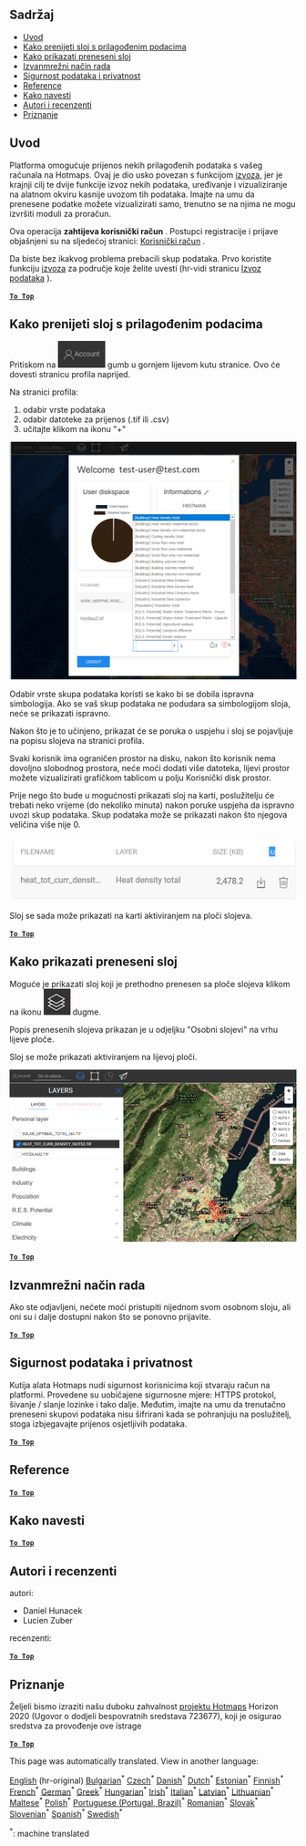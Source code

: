 <h2> Sadržaj </h2><ul><li> <a href="#Introduction">Uvod</a> </li><li> <a href="#How-to-upload-a-layer-with-custom-data">Kako prenijeti sloj s prilagođenim podacima</a> </li><li> <a href="#How-to-display-an-uploaded-layer">Kako prikazati preneseni sloj</a> </li><li> <a href="#Offline-mode">Izvanmrežni način rada</a> </li><li> <a href="#Data-security-and-privacy">Sigurnost podataka i privatnost</a> </li><li> <a href="#References">Reference</a> </li><li> <a href="#How-to-cite">Kako navesti</a> </li><li> <a href="#Authors-and-reviewers">Autori i recenzenti</a> </li><li> <a href="#Acknowledgement">Priznanje</a> </li></ul><h2> Uvod </h2><p> Platforma omogućuje prijenos nekih prilagođenih podataka s vašeg računala na Hotmaps. Ovaj je dio usko povezan s funkcijom <a href="Data-export-functionalities">izvoza,</a> jer je krajnji cilj te dvije funkcije izvoz nekih podataka, uređivanje i vizualiziranje na alatnom okviru kasnije uvozom tih podataka. Imajte na umu da prenesene podatke možete vizualizirati samo, trenutno se na njima ne mogu izvršiti moduli za proračun. </p><p> Ova operacija <strong>zahtijeva korisnički račun</strong> . Postupci registracije i prijave objašnjeni su na sljedećoj stranici: <a href="Introduction-to-user-interface#Connect">Korisnički račun</a> . </p><p> Da biste bez ikakvog problema prebacili skup podataka. Prvo koristite funkciju <a href="Data-export-functionalities">izvoza</a> za područje koje želite uvesti (hr-vidi stranicu <a href="Data-export-functionalities">Izvoz podataka</a> ). </p><p><ins> <code><strong><a href="#table-of-contents">To Top</a></strong></code> </ins> </p><h2> Kako prenijeti sloj s prilagođenim podacima </h2><p> Pritiskom na <img alt="gumb za račun" src="images/account-btn.png"/> gumb u gornjem lijevom kutu stranice. Ovo će dovesti stranicu profila naprijed. </p><p> Na stranici profila: </p><ol><li> odabir vrste podataka </li><li> odabir datoteke za prijenos (.tif ili .csv) </li><li> učitajte klikom na ikonu &quot;+&quot; </li></ol><p><img alt="učitavanje stranice profila" src="images/profile-upload.png"/></p><p> Odabir vrste skupa podataka koristi se kako bi se dobila ispravna simbologija. Ako se vaš skup podataka ne podudara sa simbologijom sloja, neće se prikazati ispravno. </p><p> Nakon što je to učinjeno, prikazat će se poruka o uspjehu i sloj se pojavljuje na popisu slojeva na stranici profila. </p><p> Svaki korisnik ima ograničen prostor na disku, nakon što korisnik nema dovoljno slobodnog prostora, neće moći dodati više datoteka, lijevi prostor možete vizualizirati grafičkom tablicom u polju Korisnički disk prostor. </p><p> Prije nego što bude u mogućnosti prikazati sloj na karti, poslužitelju će trebati neko vrijeme (do nekoliko minuta) nakon poruke uspjeha da ispravno uvozi skup podataka. Skup podataka može se prikazati nakon što njegova veličina više nije 0. </p><p><img alt="upload_complete" src="images/upload_complete.png"/></p><p> Sloj se sada može prikazati na karti aktiviranjem na ploči slojeva. </p><p><ins> <code><strong><a href="#table-of-contents">To Top</a></strong></code> </ins> </p><h2> Kako prikazati preneseni sloj </h2><p> Moguće je prikazati sloj koji je prethodno prenesen sa ploče slojeva klikom na ikonu <img alt="gumb slojeva" src="images/layers-btn.png"/> dugme. </p><p> Popis prenesenih slojeva prikazan je u odjeljku &quot;Osobni slojevi&quot; na vrhu lijeve ploče. </p><p> Sloj se može prikazati aktiviranjem na lijevoj ploči. </p><p><img alt="prijenosni sloj prikaza" src="images/upload-layers.png"/></p><p><ins> <code><strong><a href="#table-of-contents">To Top</a></strong></code> </ins> </p><h2> Izvanmrežni način rada </h2><p> Ako ste odjavljeni, nećete moći pristupiti nijednom svom osobnom sloju, ali oni su i dalje dostupni nakon što se ponovno prijavite. </p><p><ins> <code><strong><a href="#table-of-contents">To Top</a></strong></code> </ins> </p><h2> Sigurnost podataka i privatnost </h2><p> Kutija alata Hotmaps nudi sigurnost korisnicima koji stvaraju račun na platformi. Provedene su uobičajene sigurnosne mjere: HTTPS protokol, šivanje / slanje lozinke i tako dalje. Međutim, imajte na umu da trenutačno preneseni skupovi podataka nisu šifrirani kada se pohranjuju na poslužitelj, stoga izbjegavajte prijenos osjetljivih podataka. </p><p><ins> <code><strong><a href="#table-of-contents">To Top</a></strong></code> </ins> </p><h2> Reference </h2><p><ins> <code><strong><a href="#table-of-contents">To Top</a></strong></code> </ins> </p><h2> Kako navesti </h2><p><ins> <code><strong><a href="#table-of-contents">To Top</a></strong></code> </ins> </p><h2> Autori i recenzenti </h2><p> autori: </p><ul><li> Daniel Hunacek </li><li> Lucien Zuber </li></ul><p> recenzenti: </p><p><ins> <code><strong><a href="#table-of-contents">To Top</a></strong></code> </ins> </p><h2> Priznanje </h2><p> Željeli bismo izraziti našu duboku zahvalnost <a href="https://www.hotmaps-project.eu">projektu Hotmaps</a> Horizon 2020 (Ugovor o dodjeli bespovratnih sredstava 723677), koji je osigurao sredstva za provođenje ove istrage </p><p><ins> <code><strong><a href="#table-of-contents">To Top</a></strong></code> </ins> </p>

This page was automatically translated. View in another language:

[English](en-Data-upload-functionalities) (hr-original) [Bulgarian](bg-Data-upload-functionalities)<sup>\*</sup>  [Czech](cs-Data-upload-functionalities)<sup>\*</sup> [Danish](da-Data-upload-functionalities)<sup>\*</sup> [Dutch](nl-Data-upload-functionalities)<sup>\*</sup> [Estonian](et-Data-upload-functionalities)<sup>\*</sup> [Finnish](fi-Data-upload-functionalities)<sup>\*</sup> [French](fr-Data-upload-functionalities)<sup>\*</sup> [German](de-Data-upload-functionalities)<sup>\*</sup> [Greek](el-Data-upload-functionalities)<sup>\*</sup> [Hungarian](hu-Data-upload-functionalities)<sup>\*</sup> [Irish](ga-Data-upload-functionalities)<sup>\*</sup> [Italian](it-Data-upload-functionalities)<sup>\*</sup> [Latvian](lv-Data-upload-functionalities)<sup>\*</sup> [Lithuanian](lt-Data-upload-functionalities)<sup>\*</sup> [Maltese](mt-Data-upload-functionalities)<sup>\*</sup> [Polish](pl-Data-upload-functionalities)<sup>\*</sup> [Portuguese (Portugal, Brazil)](pt-Data-upload-functionalities)<sup>\*</sup> [Romanian](ro-Data-upload-functionalities)<sup>\*</sup> [Slovak](sk-Data-upload-functionalities)<sup>\*</sup> [Slovenian](sl-Data-upload-functionalities)<sup>\*</sup> [Spanish](es-Data-upload-functionalities)<sup>\*</sup> [Swedish](sv-Data-upload-functionalities)<sup>\*</sup> 

<sup>\*</sup>: machine translated
